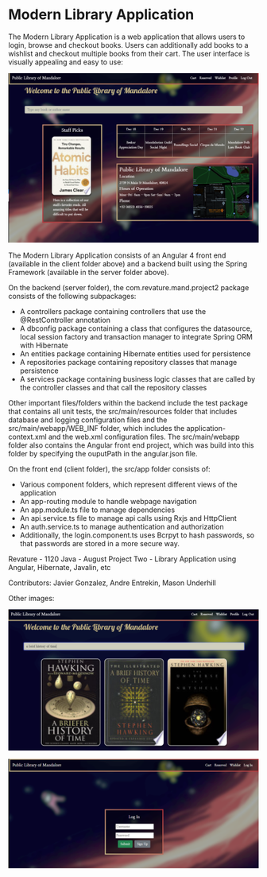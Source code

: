 # Modern Library Application

The Modern Library Application is a web application that allows users to login, browse and checkout books. Users can additionally add books to a wishlist and checkout multiple books from their cart. The user interface is visually appealing and easy to use:

![alt text](https://github.com/UNDERHMA/ModernLibrary/blob/main/images/home.PNG)

The Modern Library Application consists of an Angular 4 front end (available in the client folder above) and a backend built using the Spring Framework (available in the server folder above). 

On the backend (server folder), the com.revature.mand.project2 package consists of the following subpackages:
- A controllers package containing controllers that use the @RestController annotation
- A dbconfig package containing a class that configures the datasource, local session factory and transaction manager to integrate Spring ORM with Hibernate
- An entities package containing Hibernate entities used for persistence
- A repositories package containing repository classes that manage persistence
- A services package containing business logic classes that are called by the controller classes and that call the repository classes
 
 Other important files/folders within the backend include the test package that contains all unit tests, the src/main/resources folder that includes database and logging configuration files and the src/main/webapp/WEB_INF folder, which includes the application-context.xml and the web.xml configuration files. The src/main/webapp folder also contains the Angular front end project, which was build into this folder by specifying the ouputPath in the angular.json file.
 
 On the front end (client folder), the src/app folder consists of:
 - Various component folders, which represent different views of the application
 - An app-routing module to handle webpage navigation
 - An app.module.ts file to manage dependencies
 - An api.service.ts file to manage api calls using Rxjs and HttpClient
 - An auth.service.ts to manage authentication and authorization
 - Additionally, the login.component.ts uses Bcrpyt to hash passwords, so that passwords are stored in a more secure way.
 

Revature - 1120 Java - August
Project Two - Library Application using Angular, Hibernate, Javalin, etc

Contributors: 
Javier Gonzalez,
Andre Entrekin,
Mason Underhill

Other images:

![alt text](https://github.com/UNDERHMA/ModernLibrary/blob/main/images/books.PNG)

![alt text](https://github.com/UNDERHMA/ModernLibrary/blob/main/images/login.PNG)
